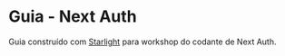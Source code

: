 # Guia - Next Auth

Guia construído com [Starlight](https://starlight.astro.build) para workshop do codante de Next Auth. 
